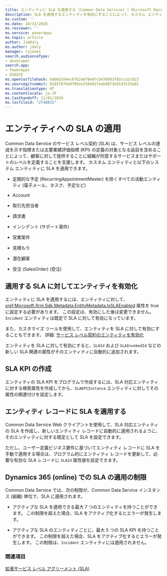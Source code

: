 ```yaml
---
title: エンティティに SLA を適用する (Common Data Service) | Microsoft Docs
description: SLA を適用するエンティティを有効にすることによって、カスタム エンティティにSLAを適用する方法について。 また、SLA KPI を作成することもできます。
ms.custom: ''
ms.date: 10/31/2018
ms.reviewer: ''
ms.service: powerapps
ms.topic: article
author: JimDaly
ms.author: jdaly
manager: ryjones
search.audienceType:
- developer
search.app:
- PowerApps
- D365CE
ms.openlocfilehash: bd66d104ec87b2a6f8e07cb476603f82cca2c023
ms.sourcegitcommit: 8185f87dddf05ee256491feab9873e9143535e02
ms.translationtype: HT
ms.contentlocale: ja-JP
ms.lasthandoff: 11/01/2019
ms.locfileid: "2748831"
---
```

# <a name="apply-slas-to-entities"></a>エンティティへの SLA の適用

Common Data Service のサービス レベル契約 (SLA) は、サービス レベルの達成を示す指標または主要業績評価指標 (KPI) の定義の対象となる品目を含めることによって、顧客に対して提供することに組織が同意するサービスまたはサポートのレベルを定義することを支援します。 カスタム エンティティと以下のシステム エンティティに SLA を適用できます。  
  
-   定期的な予定 (RecurringAppointmentMaster) を除くすべての活動エンティティ (電子メール、タスク、予定など)  
  
-   Account  
  
-   取引先担当者   
  
-   請求書   
  
-   インシデント (サポート案件)  
  
-   営業案件  
  
-   見積もり  
  
-   潜在顧客  
  
-   受注 (SalesOrder) (受注)   
  
<a name="EnableSLAs"></a> 
  
## <a name="enable-entities-for-applying-slas"></a>適用する SLA に対してエンティティを有効化  

 エンティティに SLA を適用するには、エンティティに対して、<xref:Microsoft.Xrm.Sdk.Metadata.EntityMetadata.IsSLAEnabled> 属性を true に設定する必要があります。 この設定は、有効にした後は変更できません。 `Incident` エンティティは既定で SLA に対して有効になっています。  
  
 また、カスタマイズ ツールを使用して、エンティティを SLA に対して有効にすることもできます。 詳細: [サービス レベル契約のエンティティを有効化](/dynamics365/customer-engagement/customer-service/enable-entities-service-level-agreements)  
  
 エンティティを SLA に対して有効にすると、`SLAId` および `SLAInvokedId` などの新しい SLA 関連の属性がそのエンティティに自動的に追加されます。  
  
<a name="CreateSLAKPI"></a>   

## <a name="create-sla-kpis"></a>SLA KPI の作成  

 エンティティの SLA KPI をプログラムで作成するには、SLA 対応エンティティに対する検索属性を作成してから、`SLAKPIInstance` エンティティに対してその属性の関連付けを設定します。  
  
<a name="ApplySLA"></a>
   
## <a name="apply-slas-to-entity-records"></a>エンティティ レコードに SLA を適用する  

 Common Data Service Web クライアントを使用して、SLA 対応エンティティの SLA を作成し、新しいエンティティ レコードに自動的に適用されるように、そのエンティティに対する既定として SLA を設定できます。  
  
 ただし、ユーザー定義ビジネス要件に基づいてエンティティ レコードに SLA を手動で適用する場合は、プログラム的にエンティティ レコードを更新して、必要な有効な SLA レコードに `SLAId` 属性値を設定できます。  
  
<a name="Limitations"></a>   

## <a name="limitations-to-applying-slas-in-dynamics-365-online"></a>Dynamics 365 (online) での SLA の適用の制限  

 Common Data Service では、次の制限が、Common Data Service インスタンス (組織) 単位で、SLA に適用されます。  
  
-   アクティブな SLA を適用できる最大 7 つのエンティティを持つことができます。 この制限を超えた場合、SLA をアクティブ化するとエラーが発生します。  
  
-   アクティブな SLA のエンティティごとに、最大 5 つの SLA KPI を持つことができます。 この制限を超えた場合、SLA をアクティブ化するとエラーが発生します。 この制限は、`Incident` エンティティには適用されません。  
  
### <a name="see-also"></a>関連項目  
 [拡張サービス レベル アグリーメント (SLA)](/dynamics365/customer-engagement/admin/enhanced-service-level-agreements)